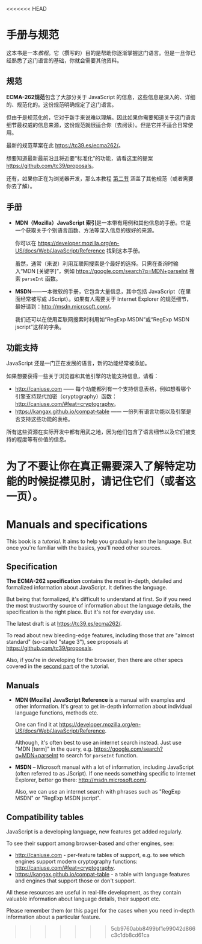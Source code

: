 
<<<<<<< HEAD
# 手册与规范

这本书是一本*教程*。它（撰写的）目的是帮助你逐渐掌握这门语言。但是一旦你已经熟悉了这门语言的基础，你就会需要其他资料。

## 规范

**ECMA-262规范**包含了大部分关于 JavaScript 的信息，这些信息是深入的、详细的、规范化的。这份规范明确规定了这门语言。

但由于是规范化的，它对于新手来说难以理解。因此如果你需要知道关于这门语言细节最权威的信息来源，这份规范就很适合你（去阅读）。但是它并不适合日常使用。

最新的规范草案在此 <https://tc39.es/ecma262/>。

想要知道最新最前沿且将近要“标准化”的功能，请看这里的提案 <https://github.com/tc39/proposals>。

还有，如果你正在为浏览器开发，那么本教程 [第二节](info:browser-environment) 涵盖了其他规范（或者需要你去了解）。

## 手册

- **MDN（Mozilla）JavaScript 索引**是一本带有用例和其他信息的手册。它是一个获取关于个别语言函数、方法等深入信息的很好的来源。

    你可以在 <https://developer.mozilla.org/en-US/docs/Web/JavaScript/Reference> 找到这本手册。

    虽然，通常（来说）利用互联网搜索是个最好的选择。只需在查询时输入“MDN [关键字]”，例如 <https://google.com/search?q=MDN+parseInt> 搜索 `parseInt` 函数。

- **MSDN**——一本微软的手册，它包含大量信息，其中包括 JavaScript（在里面经常被写成 JScript）。如果有人需要关于 Internet Explorer 的规范细节，最好请到：<http://msdn.microsoft.com/>。

    我们还可以在使用互联网搜索时利用如“RegExp MSDN”或“RegExp MSDN jscript”这样的字条。

## 功能支持

JavaScript 还是一门正在发展的语言，新的功能经常被添加。

如果想要获得一些关于浏览器和其他引擎的功能支持信息，请看：

- <http://caniuse.com> —— 每个功能都列有一个支持信息表格，例如想看哪个引擎支持现代加密（cryptography）函数：<http://caniuse.com/#feat=cryptography>。
- <https://kangax.github.io/compat-table> —— 一份列有语言功能以及引擎是否支持这些功能的表格。

所有这些资源在实际开发中都有用武之地，因为他们包含了语言细节以及它们被支持的程度等有价值的信息。

为了不要让你在真正需要深入了解特定功能的时候捉襟见肘，请记住它们（或者这一页）。
=======
# Manuals and specifications

This book is a *tutorial*. It aims to help you gradually learn the language. But once you're familiar with the basics, you'll need other sources.

## Specification

**The ECMA-262 specification** contains the most in-depth, detailed and formalized information about JavaScript. It defines the language.

But being that formalized, it's difficult to understand at first. So if you need the most trustworthy source of information about the language details, the specification is the right place. But it's not for everyday use.

The latest draft is at <https://tc39.es/ecma262/>.

To read about new bleeding-edge features, including those that are "almost standard" (so-called "stage 3"), see proposals at <https://github.com/tc39/proposals>.

Also, if you're in developing for the browser, then there are other specs covered in the [second part](info:browser-environment) of the tutorial.

## Manuals

- **MDN (Mozilla) JavaScript Reference** is a manual with examples and other information. It's great to get in-depth information about individual language functions, methods etc.

    One can find it at <https://developer.mozilla.org/en-US/docs/Web/JavaScript/Reference>.

    Although, it's often best to use an internet search instead. Just use "MDN [term]" in the query, e.g. <https://google.com/search?q=MDN+parseInt> to search for `parseInt` function.


- **MSDN** – Microsoft manual with a lot of information, including JavaScript (often referred to as JScript). If one needs something specific to Internet Explorer, better go there: <http://msdn.microsoft.com/>.

    Also, we can use an internet search with phrases such as "RegExp MSDN" or "RegExp MSDN jscript".

## Compatibility tables

JavaScript is a developing language, new features get added regularly.

To see their support among browser-based and other engines, see:

- <http://caniuse.com> - per-feature tables of support, e.g. to see which engines support modern cryptography functions: <http://caniuse.com/#feat=cryptography>.
- <https://kangax.github.io/compat-table> - a table with language features and engines that support those or don't support.

All these resources are useful in real-life development, as they contain valuable information about language details, their support etc.

Please remember them (or this page) for the cases when you need in-depth information about a particular feature.
>>>>>>> 5cb9760abb8499bf1e99042d866c3c1db8cd61ca
